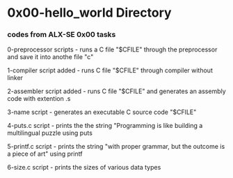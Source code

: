 # 0x00-hello_world Directory

 ### codes from ALX-SE 0x00 tasks

 0-preprocessor scripts - runs a C file "$CFILE" through the preprocessor and save it into anothe file "c"
  
  1-compiler script added - runs C file "$CFILE" through compiler without linker

  2-assembler script added - runs C file "$CFILE" and generates an assembly code with extention .s 

  3-name script - generates an executable  C source code "$CFILE" 

4-puts.c script -      prints the the string "Programming is like building a multilingual puzzle using puts 

5-printf.c script - prints the string "with proper grammar, but the outcome is a piece of art" using printf

6-size.c script - prints the sizes of various data types 
